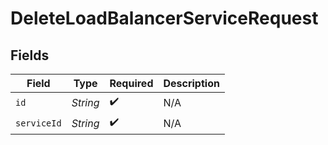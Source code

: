 # DeleteLoadBalancerServiceRequest


## Fields

| Field              | Type               | Required           | Description        |
| ------------------ | ------------------ | ------------------ | ------------------ |
| `id`               | *String*           | :heavy_check_mark: | N/A                |
| `serviceId`        | *String*           | :heavy_check_mark: | N/A                |